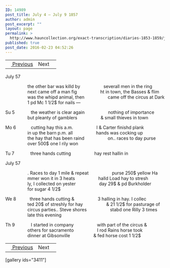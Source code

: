 ```yaml
---
ID: 14989
post_title: July 4 – July 9 1857
author: admin
post_excerpt: ""
layout: page
permalink: >
  http://www.hauncollection.org/exact-transcription/diaries-1853-1859/july-4-july-9-1857/
published: true
post_date: 2016-02-23 04:52:26
---
```

<table style="width: 100%;" align="center">
<tbody>
<tr>
<td><a href="http://www.hauncollection.org/version-2/diaries-1853-1859/july-1-july-4-1857/"><img src="https://lh3.googleusercontent.com/-EFJpxxNiPNw/VqgtWBCZrMI/AAAAAAAAAFU/WfY4lPFWWkg/s800-Ic42/Soeb-Plain-Arrows-8-10px.png" alt="" width="10" height="10" /> Previous</a></td>
<td style="text-align: right;">Next <img src="https://lh3.googleusercontent.com/-67k0cYlpXHw/VqgtWKz1MXI/AAAAAAAAAFU/k9PW_Piyurk/s800-Ic42/Soeb-Plain-Arrows-5-10px.png" alt="" width="10" height="10" /></td>
</tr>
</tbody>
</table>
July 57

<span style="margin-left: 70px;">the other bar was killd by
<span style="margin-left: 70px;">severall men in the ring
<span style="margin-left: 70px;">next came off a man fig
<span style="margin-left: 70px;">ht in town, the Basses &amp; flim
<span style="margin-left: 70px;">was the whipd animal, then
<span style="margin-left: 70px;">came off the circus at Dark
<span style="margin-left: 70px;">1 pd Mc 1 1/2$ for nails —

Su 5             the weather is clear again
<span style="margin-left: 70px;">nothing of importance
<span style="margin-left: 70px;">but pleanty of gamblers
<span style="margin-left: 70px;">&amp; small thieves in town

Mo 6            cutting hay this a.m.
<span style="margin-left: 70px;">I &amp; Carter finishd plank
<span style="margin-left: 70px;">in up the barn p.m. all
<span style="margin-left: 70px;">hands was cocking up
<span style="margin-left: 70px;">the hay that has been raind
<span style="margin-left: 70px;">on.. races to day purse
<span style="margin-left: 70px;">over 500$ one I rily won

Tu 7             three hands cutting
<span style="margin-left: 70px;">hay rest hallin in</span></span></span></span></span></span></span></span></span></span></span></span></span></span></span></span></span>

July 57

<span style="margin-left: 70px;">. Races to day 1 mile &amp; repeat
<span style="margin-left: 70px;">purse 250$ yellow Ha
<span style="margin-left: 70px;">mmer won it in 3 heats
<span style="margin-left: 70px;">halld Load hay to stresh
<span style="margin-left: 70px;">ly, I collected on yester
<span style="margin-left: 70px;">day 29$ &amp; pd Burkholder
<span style="margin-left: 70px;">for sugar 4 1/2$

We 8           three hands cutting &amp;
<span style="margin-left: 70px;">3 halling in hay. I collec
<span style="margin-left: 70px;">ted 20$ of streshly for hay
<span style="margin-left: 70px;">&amp; 21 1/2$ for pasturage of
<span style="margin-left: 70px;">circus parties.. Steve shores
<span style="margin-left: 70px;">stabd one Rilly 3 times
<span style="margin-left: 70px;">late this evening

Th 9             I started in company
<span style="margin-left: 70px;">with part of the circus &amp;
<span style="margin-left: 70px;">others for sacramento
<span style="margin-left: 70px;">I rod Rains horse took
<span style="margin-left: 70px;">dinner at Gibsonville
<span style="margin-left: 70px;">&amp; fed horse cost 1 1/2$</span></span></span></span></span></span></span></span></span></span></span></span></span></span></span></span></span></span>
<table style="width: 100%;" align="center">
<tbody>
<tr>
<td><a href="http://www.hauncollection.org/version-2/diaries-1853-1859/july-1-july-4-1857/"><img src="https://lh3.googleusercontent.com/-EFJpxxNiPNw/VqgtWBCZrMI/AAAAAAAAAFU/WfY4lPFWWkg/s800-Ic42/Soeb-Plain-Arrows-8-10px.png" alt="" width="10" height="10" /> Previous</a></td>
<td style="text-align: right;">Next <img src="https://lh3.googleusercontent.com/-67k0cYlpXHw/VqgtWKz1MXI/AAAAAAAAAFU/k9PW_Piyurk/s800-Ic42/Soeb-Plain-Arrows-5-10px.png" alt="" width="10" height="10" /></td>
</tr>
</tbody>
</table>
[gallery ids="3411"]